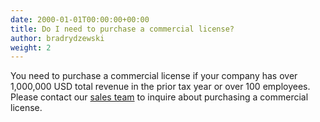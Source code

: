 ```yaml
---
date: 2000-01-01T00:00:00+00:00
title: Do I need to purchase a commercial license?
author: bradrydzewski
weight: 2
---
```


You need to purchase a commercial license if your company has over 1,000,000 USD total revenue in the prior tax year or over 100 employees. Please contact our [sales team](mailto:sales@drone.io) to inquire about purchasing a commercial license.

